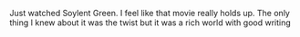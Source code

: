Just watched Soylent Green. I feel like that movie really holds up. The only thing I knew about it was the twist but it was a rich world with good writing

